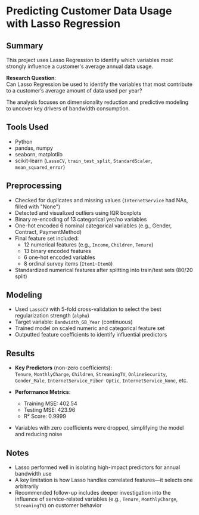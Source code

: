 # Predicting Customer Data Usage with Lasso Regression

## Summary

This project uses Lasso Regression to identify which variables most strongly influence a customer's average annual data usage.

**Research Question**:  
Can Lasso Regression be used to identify the variables that most contribute to a customer’s average amount of data used per year?

The analysis focuses on dimensionality reduction and predictive modeling to uncover key drivers of bandwidth consumption.

## Tools Used

- Python
- pandas, numpy
- seaborn, matplotlib
- scikit-learn (`LassoCV`, `train_test_split`, `StandardScaler`, `mean_squared_error`)

## Preprocessing

- Checked for duplicates and missing values (`InternetService` had NAs, filled with "None")
- Detected and visualized outliers using IQR boxplots
- Binary re-encoding of 13 categorical yes/no variables
- One-hot encoded 6 nominal categorical variables (e.g., Gender, Contract, PaymentMethod)
- Final feature set included:
  - 12 numerical features (e.g., `Income`, `Children`, `Tenure`)
  - 13 binary encoded features
  - 6 one-hot encoded variables
  - 8 ordinal survey items (`Item1`–`Item8`)
- Standardized numerical features after splitting into train/test sets (80/20 split)

## Modeling

- Used `LassoCV` with 5-fold cross-validation to select the best regularization strength (`alpha`)
- Target variable: `Bandwidth_GB_Year` (continuous)
- Trained model on scaled numeric and categorical feature set
- Outputted feature coefficients to identify influential predictors

## Results

- **Key Predictors** (non-zero coefficients):  
  `Tenure`, `MonthlyCharge`, `Children`, `StreamingTV`, `OnlineSecurity`,  
  `Gender_Male`, `InternetService_Fiber Optic`, `InternetService_None`, etc.

- **Performance Metrics**:
  - Training MSE: 402.54  
  - Testing MSE: 423.96  
  - R² Score: 0.9999

- Variables with zero coefficients were dropped, simplifying the model and reducing noise

## Notes

- Lasso performed well in isolating high-impact predictors for annual bandwidth use
- A key limitation is how Lasso handles correlated features—it selects one arbitrarily
- Recommended follow-up includes deeper investigation into the influence of service-related variables (e.g., `Tenure`, `MonthlyCharge`, `StreamingTV`) on customer behavior

